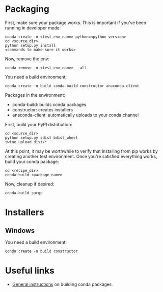 # Packaging

First, make sure your package works. This is important if you've been running in developer mode:

	conda create -n <test_env_name> python=<python version>
	cd <source_dir>
	python setup.py install
	<commands to make sure it works>

Now, remove the env:

	conda remove -n <test_env_name> --all

You need a build environment:

	conda create -n build conda-build constructor anaconda-client

Packages in the environment:

- conda-build: builds conda packages
- constructor: creates installers
- anaconda-client: automatically uploads to your conda channel

First, build your PyPI distribution:

	cd <source_dir>
	python setup.py sdist bdist_wheel
	twine upload dist/*

At this point, it may be worthwhile to verify that installing from pip works by creating another test environment. Once you're satisfied everything works, build your conda package:

	cd <recipe_dir>
	conda-build <package_name>

Now, cleanup if desired:

	conda-build purge

# Installers

## Windows

You need a build environment:

	conda create -n build constructor

# Useful links

* [General instructions](https://docs.anaconda.com/anaconda-cloud/user-guide/tasks/work-with-packages/) on building conda packages.
